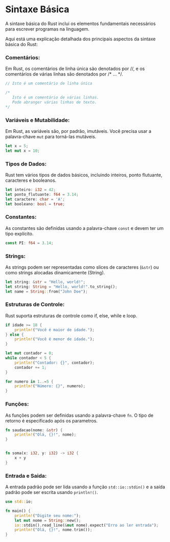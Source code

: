 # Sintaxe Básica

A sintaxe básica do Rust inclui os elementos fundamentais necessários para escrever programas na linguagem.

Aqui está uma explicação detalhada dos principais aspectos da sintaxe básica do Rust:

### Comentários:
Em Rust, os comentários de linha única são denotados por //, e os comentários de várias linhas são denotados por /* ... */.

```rust
// Isto é um comentário de linha única

/*
   Isto é um comentário de várias linhas.
   Pode abranger várias linhas de texto.
*/
```

### Variáveis e Mutabilidade:
Em Rust, as variáveis são, por padrão, imutáveis. Você precisa usar a palavra-chave `mut` para torná-las mutáveis.

```rust
let x = 5;
let mut x = 10;
```

### Tipos de Dados:
Rust tem vários tipos de dados básicos, incluindo inteiros, ponto flutuante, caracteres e booleanos.

```rust
let inteiro: i32 = 42;
let ponto_flutuante: f64 = 3.14;
let caractere: char = 'A';
let booleano: bool = true;

```
### Constantes:
As constantes são definidas usando a palavra-chave `const` e devem ter um tipo explícito.
```rust
const PI: f64 = 3.14;
```

### Strings:
As strings podem ser representadas como slices de caracteres (`&str`) ou como strings alocadas dinamicamente (String).

```rust
let string: &str = "Hello, world!";
let string: String = "Hello, world!".to_string();
let name = String::from("John Doe");
```

### Estruturas de Controle:
Rust suporta estruturas de controle como if, else, while e loop.

```rust
if idade >= 18 {
    println!("Você é maior de idade.");
} else {
    println!("Você é menor de idade.");
}

let mut contador = 0;
while contador < 5 {
    println!("Contador: {}", contador);
    contador += 1;
}

for numero in 1..=5 {
    println!("Número: {}", numero);
}

```

### Funções:
As funções podem ser definidas usando a palavra-chave `fn`. O tipo de retorno é especificado após os parametros.

```rust
fn saudacao(nome: &str) {
    println!("Olá, {}!", nome);
}


fn soma(x: i32, y: i32) -> i32 {
    x + y
}
```

### Entrada e Saida:
A entrada padrão pode ser lida usando a função
`std::io::stdin()` e a saída padrão pode ser escrita usando `println!()`.

```rust
use std::io;

fn main() {
    println!("Digite seu nome:");
    let mut nome = String::new();
    io::stdin().read_line(&mut nome).expect("Erro ao ler entrada");
    println!("Olá, {}!", nome.trim());
}

```
